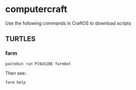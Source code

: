 # computercraft
Use the following commands in CraftOS to download scripts

## TURTLES
### farm
```
pastebin run P19aS1BE farmbot
```
Then see:
```
farm help
```
